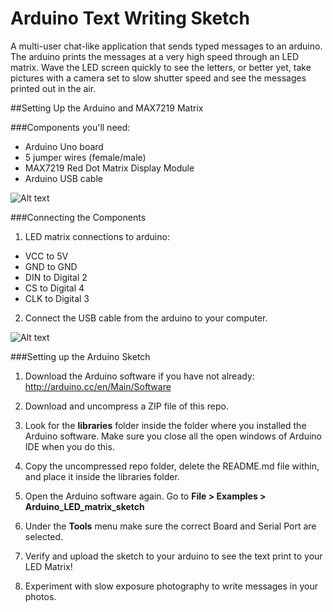 Arduino Text Writing Sketch
============================
A multi-user chat-like application that sends typed messages to an arduino. The arduino prints the messages at a very high speed through an LED matrix. Wave the LED screen quickly to see the letters, or better yet, take pictures with a camera set to slow shutter speed and see the messages printed out in the air.


##Setting Up the Arduino and MAX7219 Matrix

###Components you'll need:
  * Arduino Uno board
  * 5 jumper wires (female/male)
  * MAX7219 Red Dot Matrix Display Module
  * Arduino USB cable

![Alt text](https://cloud.githubusercontent.com/assets/6833837/5483412/634e4080-863f-11e4-860d-e28800a4d49c.jpg)


###Connecting the Components

1. LED matrix connections to arduino:
  * VCC to 5V
  * GND to GND
  * DIN to Digital 2
  * CS to Digital 4
  * CLK to Digital 3

2. Connect the USB cable from the arduino to your computer.

![Alt text](https://cloud.githubusercontent.com/assets/6833837/5483413/6be773ec-863f-11e4-8484-44e0983e2c5b.jpg)


###Setting up the Arduino Sketch

1. Download the Arduino software if you have not already: http://arduino.cc/en/Main/Software

2. Download and uncompress a ZIP file of this repo.

3. Look for the **libraries** folder inside the folder where you installed the Arduino software. Make sure you close all the open windows of Arduino IDE when you do this.

4. Copy the uncompressed repo folder, delete the README.md file within, and place it inside the libraries folder.

5. Open the Arduino software again. Go to **File > Examples > Arduino_LED_matrix_sketch**

6. Under the **Tools** menu make sure the correct Board and Serial Port are selected.

7. Verify and upload the sketch to your arduino to see the text print to your LED Matrix!

8. Experiment with slow exposure photography to write messages in your photos.

